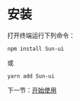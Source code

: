 # 安装

打开终端运行下列命令：

```
npm install Sun-ui
```

或

```
yarn add Sun-ui
```

下一节：[开始使用](#/doc/get-stated)